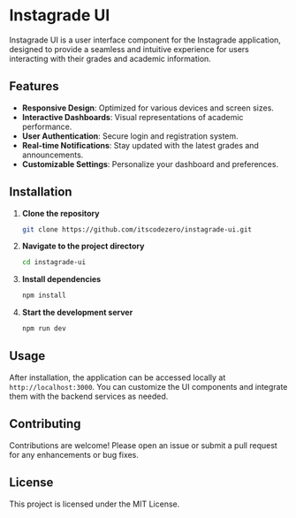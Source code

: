 
# Instagrade UI

Instagrade UI is a user interface component for the Instagrade application, designed to provide a seamless and intuitive experience for users interacting with their grades and academic information.

## Features

- **Responsive Design**: Optimized for various devices and screen sizes.
- **Interactive Dashboards**: Visual representations of academic performance.
- **User Authentication**: Secure login and registration system.
- **Real-time Notifications**: Stay updated with the latest grades and announcements.
- **Customizable Settings**: Personalize your dashboard and preferences.

## Installation

1. **Clone the repository**

    ```bash
    git clone https://github.com/itscodezero/instagrade-ui.git
    ```

2. **Navigate to the project directory**

    ```bash
    cd instagrade-ui
    ```

3. **Install dependencies**

    ```bash
    npm install
    ```

4. **Start the development server**

    ```bash
    npm run dev
    ```

## Usage

After installation, the application can be accessed locally at `http://localhost:3000`. You can customize the UI components and integrate them with the backend services as needed.

## Contributing

Contributions are welcome! Please open an issue or submit a pull request for any enhancements or bug fixes.

## License

This project is licensed under the MIT License.
